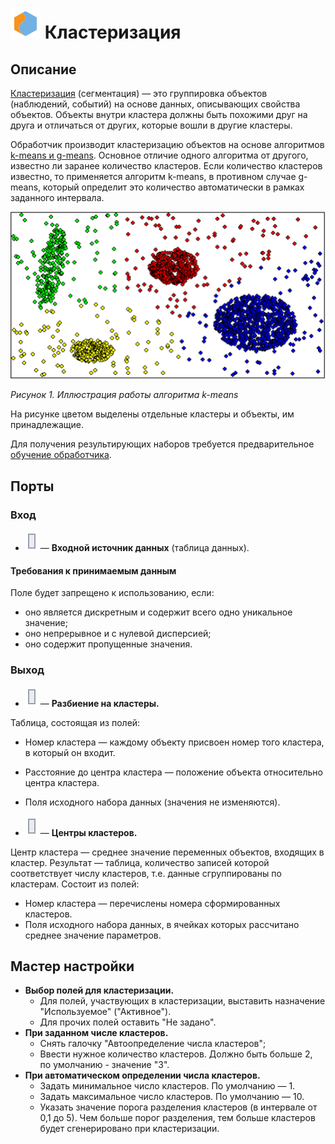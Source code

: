 # ![](../../images/icons/vendors/clusterization.svg) Кластеризация

## Описание

[Кластеризация](https://wiki.loginom.ru/articles/clustering.html) (сегментация) — это группировка объектов (наблюдений, событий) на основе данных, описывающих свойства объектов. Объекты внутри кластера должны быть похожими друг на друга и отличаться от других, которые вошли в другие кластеры.

Обработчик производит кластеризацию объектов на основе алгоритмов [k-means и g-means](https://basegroup.ru/deductor/function/algorithm/clustering). Основное отличие одного алгоритма от другого, известно ли заранее количество кластеров. Если количество кластеров известно, то применяется алгоритм k-means, в противном случае g-means, который определит это количество автоматически в рамках заданного интервала.

![](../../media/app/processors/data-mining/clustering-1.png)

*Рисунок 1. Иллюстрация работы алгоритма k-means*

На рисунке цветом выделены отдельные кластеры и объекты, им принадлежащие.

Для получения результирующих наборов требуется предварительное [обучение обработчика](../../scenario/training_processors.md).

## Порты

### Вход

* ![](../../media/app/icons/ports/table-inactive.svg) — **Входной источник данных** (таблица данных). 

#### Требования к принимаемым данным

Поле будет запрещено к использованию, если:

* оно является дискретным и содержит всего одно уникальное значение;
* оно непрерывное и с нулевой дисперсией;
* оно содержит пропущенные значения.

### Выход

* ![](../../media/app/icons/ports/table-inactive.svg) — **Разбиение на кластеры.**

Таблица, состоящая из полей:

* Номер кластера — каждому объекту присвоен номер того кластера, в который он входит.
* Расстояние до центра кластера — положение объекта относительно центра кластера.
* Поля исходного набора данных (значения не изменяются).

* ![](../../media/app/icons/ports/table-inactive.svg) — **Центры кластеров.**

Центр кластера — среднее значение переменных объектов, входящих в кластер.
Результат — таблица, количество записей которой соответствует числу кластеров, т.е. данные сгруппированы по кластерам. Состоит из полей:

* Номер кластера — перечислены номера сформированных кластеров.
* Поля исходного набора данных, в ячейках которых рассчитано среднее значение параметров.

## Мастер настройки

* **Выбор полей для кластеризации.**
  * Для полей, участвующих в кластеризации, выставить назначение "Используемое" ("Активное").
  * Для прочих полей оставить "Не задано".
* **При заданном числе кластеров.**
  * Снять галочку "Автоопределение числа кластеров";
  * Ввести нужное количество кластеров. Должно быть больше 2, по умолчанию - значение "3".
* **При автоматическом определении числа кластеров.**
  * Задать минимальное число кластеров. По умолчанию — 1.
  * Задать максимальное число кластеров. По умолчанию — 10.
  * Указать значение порога разделения кластеров (в интервале от 0,1 до 5). Чем больше порог разделения, тем больше кластеров будет сгенерировано при кластеризации.
